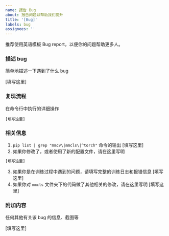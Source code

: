 ```yaml
---
name: 报告 Bug
about: 报告问题以帮助我们提升
title: '[Bug]'
labels: bug
assignees: ''
---
```


推荐使用英语模板 Bug report，以便你的问题帮助更多人。

### 描述 bug

简单地描述一下遇到了什么 bug

[填写这里]

### 复现流程

在命令行中执行的详细操作

```shell
[填写这里]
```

### 相关信息

1. `pip list | grep "mmcv\|mmcls\|^torch"` 命令的输出
   [填写这里]
2. 如果你修改了，或者使用了新的配置文件，请在这里写明

```python
[填写这里]
```

3. 如果你是在训练过程中遇到的问题，请填写完整的训练日志和报错信息
   [填写这里]
4. 如果你对 `mmcls` 文件夹下的代码做了其他相关的修改，请在这里写明
   [填写这里]

### 附加内容

任何其他有关该 bug 的信息、截图等

[填写这里]
